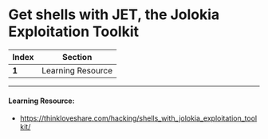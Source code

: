 # Get shells with JET, the Jolokia Exploitation Toolkit

Index | Section
--- | ---
**1** | Learning Resource

___


#### Learning Resource: 

* https://thinkloveshare.com/hacking/shells_with_jolokia_exploitation_toolkit/
